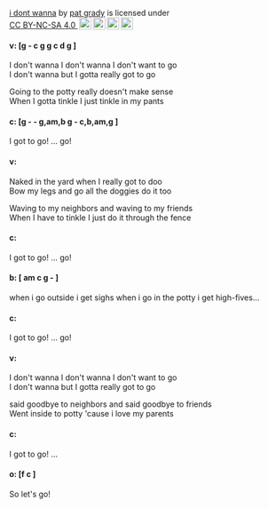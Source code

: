 <p xmlns:cc="http://creativecommons.org/ns#" xmlns:dct="http://purl.org/dc/terms/">
  <a property="dct:title" rel="cc:attributionURL" href="https://github.com/iampatgrady/dad-rock/blob/84c2087a0b9130d75898150f731e573971efc656/songs/i-dont-wanna.md">i dont wanna</a> by 
  <a rel="cc:attributionURL dct:creator" property="cc:attributionName" href="https://github.com/iampatgrady">pat grady</a> is licensed under 
  <a href="https://creativecommons.org/licenses/by-nc-sa/4.0/?ref=chooser-v1" target="_blank" rel="license noopener noreferrer" style="display:inline-block;"> CC BY-NC-SA 4.0 <img style="height:22px!important;margin-left:3px;vertical-align:text-bottom;" src="https://mirrors.creativecommons.org/presskit/icons/cc.svg?ref=chooser-v1" alt=""><img style="height:22px!important;margin-left:3px;vertical-align:text-bottom;" src="https://mirrors.creativecommons.org/presskit/icons/by.svg?ref=chooser-v1" alt=""><img style="height:22px!important;margin-left:3px;vertical-align:text-bottom;" src="https://mirrors.creativecommons.org/presskit/icons/nc.svg?ref=chooser-v1" alt=""><img style="height:22px!important;margin-left:3px;vertical-align:text-bottom;" src="https://mirrors.creativecommons.org/presskit/icons/sa.svg?ref=chooser-v1" alt="">
  </a>
</p>

#### v: [g - c g g c d g ]  
I don't wanna I don't wanna I don't want to go  
I don't wanna but I gotta really got to go  
  
Going to the potty really doesn't make sense  
When I gotta tinkle I just tinkle in my pants  
  
#### c: [g - - g,am,b g - c,b,am,g ]  
I got to go! ...  go!
  
#### v:  
Naked in the yard when I really got to doo  
Bow my legs and go all the doggies do it too  
  
Waving to my neighbors and waving to my friends  
When I have to tinkle I just do it through the fence  

#### c:  
I got to go! ... go!

#### b: [ am c g - ]
when i go outside i get sighs
when i go in the potty i get high-fives...

#### c:  
I got to go! ... go!
  
#### v:  
I don't wanna I don't wanna I don't want to go  
I don't wanna but I gotta really got to go  
  
said goodbye to neighbors and said goodbye to friends  
Went inside to potty 'cause i love my parents
  
#### c:  
I got to go! ... 
  
#### o: [f c \]  
So let's go!  




